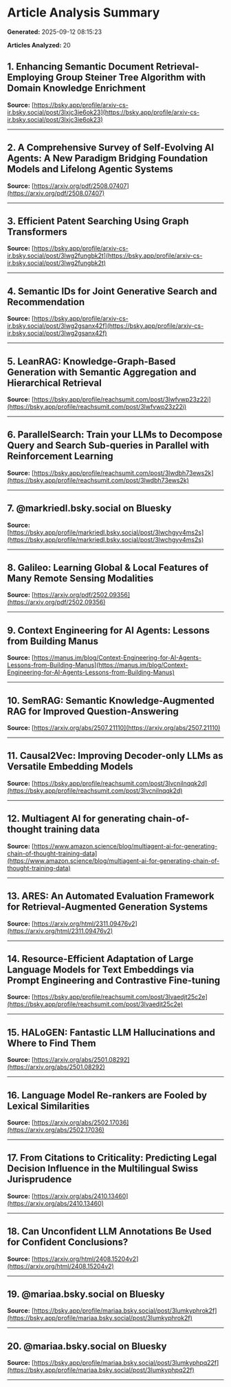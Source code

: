 # Article Analysis Summary

**Generated:** 2025-09-12 08:15:23

**Articles Analyzed:** 20

## 1. Enhancing Semantic Document Retrieval- Employing Group Steiner Tree Algorithm with Domain Knowledge Enrichment

**Source:** [https://bsky.app/profile/arxiv-cs-ir.bsky.social/post/3lxjc3ie6ok23](https://bsky.app/profile/arxiv-cs-ir.bsky.social/post/3lxjc3ie6ok23)

---

## 2. A Comprehensive Survey of Self-Evolving AI Agents: A New Paradigm Bridging Foundation Models and Lifelong Agentic Systems

**Source:** [https://arxiv.org/pdf/2508.07407](https://arxiv.org/pdf/2508.07407)

---

## 3. Efficient Patent Searching Using Graph Transformers

**Source:** [https://bsky.app/profile/arxiv-cs-ir.bsky.social/post/3lwg2fungbk2t](https://bsky.app/profile/arxiv-cs-ir.bsky.social/post/3lwg2fungbk2t)

---

## 4. Semantic IDs for Joint Generative Search and Recommendation

**Source:** [https://bsky.app/profile/arxiv-cs-ir.bsky.social/post/3lwg2gsanx42f](https://bsky.app/profile/arxiv-cs-ir.bsky.social/post/3lwg2gsanx42f)

---

## 5. LeanRAG: Knowledge-Graph-Based Generation with Semantic Aggregation and Hierarchical Retrieval

**Source:** [https://bsky.app/profile/reachsumit.com/post/3lwfvwp23z22i](https://bsky.app/profile/reachsumit.com/post/3lwfvwp23z22i)

---

## 6. ParallelSearch: Train your LLMs to Decompose Query and Search Sub-queries in Parallel with Reinforcement Learning

**Source:** [https://bsky.app/profile/reachsumit.com/post/3lwdbh73ews2k](https://bsky.app/profile/reachsumit.com/post/3lwdbh73ews2k)

---

## 7. @markriedl.bsky.social on Bluesky

**Source:** [https://bsky.app/profile/markriedl.bsky.social/post/3lwchgyv4ms2s](https://bsky.app/profile/markriedl.bsky.social/post/3lwchgyv4ms2s)

---

## 8. Galileo: Learning Global & Local Features of Many Remote Sensing Modalities

**Source:** [https://arxiv.org/pdf/2502.09356](https://arxiv.org/pdf/2502.09356)

---

## 9. Context Engineering for AI Agents: Lessons from Building Manus

**Source:** [https://manus.im/blog/Context-Engineering-for-AI-Agents-Lessons-from-Building-Manus](https://manus.im/blog/Context-Engineering-for-AI-Agents-Lessons-from-Building-Manus)

---

## 10. SemRAG: Semantic Knowledge-Augmented RAG for Improved Question-Answering

**Source:** [https://arxiv.org/abs/2507.21110](https://arxiv.org/abs/2507.21110)

---

## 11. Causal2Vec: Improving Decoder-only LLMs as Versatile Embedding Models

**Source:** [https://bsky.app/profile/reachsumit.com/post/3lvcnilnqqk2d](https://bsky.app/profile/reachsumit.com/post/3lvcnilnqqk2d)

---

## 12. Multiagent AI for generating chain-of-thought training data

**Source:** [https://www.amazon.science/blog/multiagent-ai-for-generating-chain-of-thought-training-data](https://www.amazon.science/blog/multiagent-ai-for-generating-chain-of-thought-training-data)

---

## 13. ARES: An Automated Evaluation Framework for Retrieval-Augmented Generation Systems

**Source:** [https://arxiv.org/html/2311.09476v2](https://arxiv.org/html/2311.09476v2)

---

## 14. Resource-Efficient Adaptation of Large Language Models for Text Embeddings via Prompt Engineering and Contrastive Fine-tuning

**Source:** [https://bsky.app/profile/reachsumit.com/post/3lvaedjt25c2e](https://bsky.app/profile/reachsumit.com/post/3lvaedjt25c2e)

---

## 15. HALoGEN: Fantastic LLM Hallucinations and Where to Find Them

**Source:** [https://arxiv.org/abs/2501.08292](https://arxiv.org/abs/2501.08292)

---

## 16. Language Model Re-rankers are Fooled by Lexical Similarities

**Source:** [https://arxiv.org/abs/2502.17036](https://arxiv.org/abs/2502.17036)

---

## 17. From Citations to Criticality: Predicting Legal Decision Influence in the Multilingual Swiss Jurisprudence

**Source:** [https://arxiv.org/abs/2410.13460](https://arxiv.org/abs/2410.13460)

---

## 18. Can Unconfident LLM Annotations Be Used for Confident Conclusions?

**Source:** [https://arxiv.org/html/2408.15204v2](https://arxiv.org/html/2408.15204v2)

---

## 19. @mariaa.bsky.social on Bluesky

**Source:** [https://bsky.app/profile/mariaa.bsky.social/post/3lumkyphrok2f](https://bsky.app/profile/mariaa.bsky.social/post/3lumkyphrok2f)

---

## 20. @mariaa.bsky.social on Bluesky

**Source:** [https://bsky.app/profile/mariaa.bsky.social/post/3lumkyphpq22f](https://bsky.app/profile/mariaa.bsky.social/post/3lumkyphpq22f)

---

